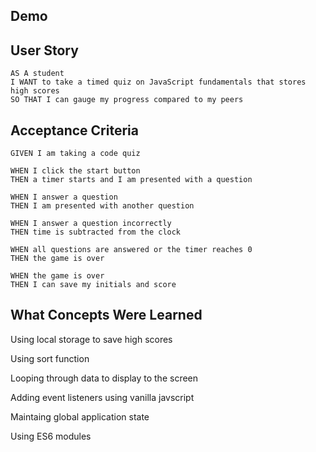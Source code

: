 
## Demo


## User Story

```
AS A student
I WANT to take a timed quiz on JavaScript fundamentals that stores high scores
SO THAT I can gauge my progress compared to my peers
```

## Acceptance Criteria

```
GIVEN I am taking a code quiz

WHEN I click the start button
THEN a timer starts and I am presented with a question

WHEN I answer a question
THEN I am presented with another question

WHEN I answer a question incorrectly
THEN time is subtracted from the clock

WHEN all questions are answered or the timer reaches 0
THEN the game is over

WHEN the game is over
THEN I can save my initials and score
```

## What Concepts Were Learned
Using local storage to save high scores

Using sort function

Looping through data to display to the screen

Adding event listeners using vanilla javscript

Maintaing global application state

Using ES6 modules

